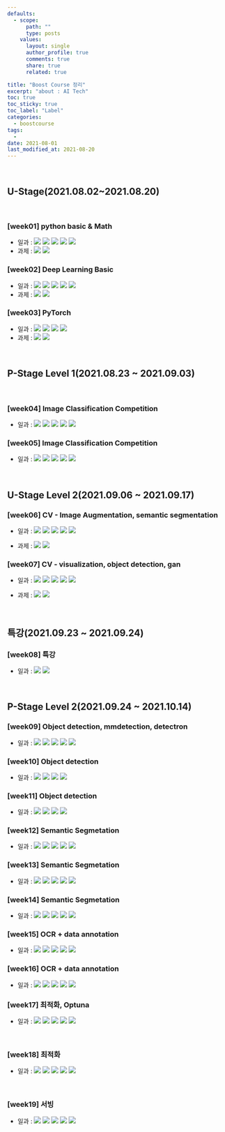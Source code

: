 ```yaml
---
defaults:
  - scope:
      path: ""
      type: posts
    values:
      layout: single
      author_profile: true
      comments: true
      share: true
      related: true

title: "Boost Course 정리"
excerpt: "about : AI Tech"
toc: true
toc_sticky: true
toc_label: "Label"
categories:
  - boostcourse
tags:
  - 
date: 2021-08-01
last_modified_at: 2021-08-20
---
```

<br>

## **U-Stage(2021.08.02~2021.08.20)**

<br>

### [week01] python basic & Math

  - 일과 : <a href="https://hongsusoo.github.io/daily/BoostCourse_day1"><img src="https://img.shields.io/badge/-Day01-red"/></a> <a href="https://hongsusoo.github.io/daily/BoostCourse_day2"><img src="https://img.shields.io/badge/-Day02-red"/></a> <a href="https://hongsusoo.github.io/daily/BoostCourse_day3"><img src="https://img.shields.io/badge/-Day03-red"/></a> <a href="https://hongsusoo.github.io/daily/BoostCourse_day4"><img src="https://img.shields.io/badge/-Day04-red"/></a> <a href="https://hongsusoo.github.io/daily/BoostCourse_day5"><img src="https://img.shields.io/badge/-Day05-red"/></a> 
  - 과제 : <a href="https://github.com/hongsusoo/boostcourse_assignment/tree/main/1%EC%A3%BC%EC%B0%A8/%ED%95%84%EC%88%98"><img src="https://img.shields.io/badge/-필수과제-orange"/></a> <a href="https://github.com/hongsusoo/boostcourse_assignment/tree/main/1%EC%A3%BC%EC%B0%A8/%EC%84%A0%ED%83%9D"><img src="https://img.shields.io/badge/-선택과제-blue"/></a>


### [week02] Deep Learning Basic
  - 일과 : <a href="https://hongsusoo.github.io/daily/BoostCourse_day6"><img src="https://img.shields.io/badge/-Day06-red"/></a>  <a href="https://hongsusoo.github.io/daily/BoostCourse_day7"><img src="https://img.shields.io/badge/-Day07-red"/></a>  <a href="https://hongsusoo.github.io/daily/BoostCourse_day8"><img src="https://img.shields.io/badge/-Day08-red"/></a>  <a href="https://hongsusoo.github.io/daily/BoostCourse_day9"><img src="https://img.shields.io/badge/-Day09-red"/></a>  <a href="https://hongsusoo.github.io/daily/BoostCourse_day10"><img src="https://img.shields.io/badge/-Day10-red"/></a>  
  - 과제 : <a href="https://github.com/hongsusoo/boostcourse_assignment/tree/main/2%EC%A3%BC%EC%B0%A8/%ED%95%84%EC%88%98"><img src="https://img.shields.io/badge/-필수과제-orange"/></a> <a href="https://github.com/hongsusoo/boostcourse_assignment/tree/main/2%EC%A3%BC%EC%B0%A8/%EC%84%A0%ED%83%9D"><img src="https://img.shields.io/badge/-선택과제-blue"/></a>


### [week03] PyTorch
  - 일과 : <a href="https://hongsusoo.github.io/daily/BoostCourse_day11"><img src="https://img.shields.io/badge/-Day11-red"/></a>  <a href="https://hongsusoo.github.io/daily/BoostCourse_day12"><img src="https://img.shields.io/badge/-Day12-red"/></a>  <a href="https://hongsusoo.github.io/daily/BoostCourse_day13"><img src="https://img.shields.io/badge/-Day13-red"/></a>  <a href="https://hongsusoo.github.io/daily/BoostCourse_day14"><img src="https://img.shields.io/badge/-Day14-red"/></a>  
  - 과제 : <a href="https://github.com/hongsusoo/boostcourse_assignment/tree/main/3%EC%A3%BC%EC%B0%A8/%ED%95%84%EC%88%98"><img src="https://img.shields.io/badge/-필수과제-orange"/></a> <a href="https://github.com/hongsusoo/boostcourse_assignment/tree/main/3%EC%A3%BC%EC%B0%A8/%EC%84%A0%ED%83%9D"><img src="https://img.shields.io/badge/-선택과제-blue"/></a>

<br>

## **P-Stage Level 1(2021.08.23 ~ 2021.09.03)**

<br>
  
### [week04] Image Classification Competition
   - 일과 : <a href="https://hongsusoo.github.io/daily/BoostCourse_day15"><img src="https://img.shields.io/badge/-Day15-red"/></a>  <a href="https://hongsusoo.github.io/daily/BoostCourse_day16"><img src="https://img.shields.io/badge/-Day16-red"/></a>  <a href="https://hongsusoo.github.io/daily/BoostCourse_day17"><img src="https://img.shields.io/badge/-Day17-red"/></a>  <a href="https://hongsusoo.github.io/daily/BoostCourse_day18"><img src="https://img.shields.io/badge/-Day18-red"/></a>  <a href="https://hongsusoo.github.io/daily/BoostCourse_day19"><img src="https://img.shields.io/badge/-Day19-red"/></a>  
   
### [week05] Image Classification Competition
   - 일과 : <a href="https://hongsusoo.github.io/daily/BoostCourse_day20"><img src="https://img.shields.io/badge/-Day20-red"/></a>  <a href="https://hongsusoo.github.io/daily/BoostCourse_day21"><img src="https://img.shields.io/badge/-Day21-red"/></a>  <a href="https://hongsusoo.github.io/daily/BoostCourse_day22"><img src="https://img.shields.io/badge/-Day22-red"/></a>  <a href="https://hongsusoo.github.io/daily/BoostCourse_day23"><img src="https://img.shields.io/badge/-Day23-red"/></a>  <a href="https://hongsusoo.github.io/daily/BoostCourse_day24"><img src="https://img.shields.io/badge/-Day24-red"/></a>  

<br>

## **U-Stage Level 2(2021.09.06 ~ 2021.09.17)**

### [week06] CV - Image Augmentation, semantic segmentation
  - 일과 : <a href="https://hongsusoo.github.io/daily/BoostCourse_day25"><img src="https://img.shields.io/badge/-Day25-red"/></a>  <a href="https://hongsusoo.github.io/daily/BoostCourse_day26"><img src="https://img.shields.io/badge/-Day26-red"/></a>  <a href="https://hongsusoo.github.io/daily/BoostCourse_day27"><img src="https://img.shields.io/badge/-Day27-red"/></a>  <a href="https://hongsusoo.github.io/daily/BoostCourse_day28"><img src="https://img.shields.io/badge/-Day28-red"/></a>  <a href="https://hongsusoo.github.io/daily/BoostCourse_day29"><img src="https://img.shields.io/badge/-Day29-red"/></a>  

  - 과제 : <a href="https://github.com/hongsusoo/boostcourse_assignment/tree/main/assignment_CV"><img src="https://img.shields.io/badge/-필수과제-orange"/></a> <a href="https://github.com/hongsusoo/boostcourse_assignment/tree/main/assignment_CV"><img src="https://img.shields.io/badge/-선택과제-blue"/></a>
   
### [week07] CV - visualization, object detection, gan
  - 일과 : <a href="https://hongsusoo.github.io/daily/BoostCourse_day30"><img src="https://img.shields.io/badge/-Day30-red"/></a>  <a href="https://hongsusoo.github.io/daily/BoostCourse_day31"><img src="https://img.shields.io/badge/-Day31-red"/></a>  <a href="https://hongsusoo.github.io/daily/BoostCourse_day32"><img src="https://img.shields.io/badge/-Day32-red"/></a>  <a href="https://hongsusoo.github.io/daily/BoostCourse_day33"><img src="https://img.shields.io/badge/-Day33-red"/></a>  <a href="https://hongsusoo.github.io/daily/BoostCourse_day34"><img src="https://img.shields.io/badge/-Day34-red"/></a>  

  - 과제 : <a href="https://github.com/hongsusoo/boostcourse_assignment/tree/main/assignment_CV"><img src="https://img.shields.io/badge/-필수과제-orange"/></a> <a href="https://github.com/hongsusoo/boostcourse_assignment/tree/main/assignment_CV"><img src="https://img.shields.io/badge/-선택과제-blue"/></a>


<br>

## **특강(2021.09.23 ~ 2021.09.24)**

### [week08] 특강

  - 일과 : <a href="https://hongsusoo.github.io/daily/BoostCourse_day35"><img src="https://img.shields.io/badge/-Day35-red"/></a>  <a href="https://hongsusoo.github.io/daily/BoostCourse_day36"><img src="https://img.shields.io/badge/-Day36-red"/></a>
  

<br>

## **P-Stage Level 2(2021.09.24 ~ 2021.10.14)**

### [week09] Object detection, mmdetection, detectron

  - 일과 : <a href="https://hongsusoo.github.io/daily/BoostCourse_day37"><img src="https://img.shields.io/badge/-Day37-red"/></a>  <a href="https://hongsusoo.github.io/daily/BoostCourse_day38"><img src="https://img.shields.io/badge/-Day38-red"/></a>  <a href="https://hongsusoo.github.io/daily/BoostCourse_day39"><img src="https://img.shields.io/badge/-Day39-red"/></a>  <a href="https://hongsusoo.github.io/daily/BoostCourse_day40"><img src="https://img.shields.io/badge/-Day40-red"/></a>  <a href="https://hongsusoo.github.io/daily/BoostCourse_day41"><img src="https://img.shields.io/badge/-Day41-red"/></a>

### [week10] Object detection

  - 일과 : <a href="https://hongsusoo.github.io/daily/BoostCourse_day42"><img src="https://img.shields.io/badge/-Day42-red"/></a>  <a href="https://hongsusoo.github.io/daily/BoostCourse_day43"><img src="https://img.shields.io/badge/-Day43-red"/></a>  <a href="https://hongsusoo.github.io/daily/BoostCourse_day44"><img src="https://img.shields.io/badge/-Day44-red"/></a>  <a href="https://hongsusoo.github.io/daily/BoostCourse_day45"><img src="https://img.shields.io/badge/-Day45-red"/></a>

### [week11] Object detection

  - 일과 : <a href="https://hongsusoo.github.io/daily/BoostCourse_day46"><img src="https://img.shields.io/badge/-Day46-red"/></a>  <a href="https://hongsusoo.github.io/daily/BoostCourse_day47"><img src="https://img.shields.io/badge/-Day47-red"/></a>  <a href="https://hongsusoo.github.io/daily/BoostCourse_day48"><img src="https://img.shields.io/badge/-Day48-red"/></a>  <a href="https://hongsusoo.github.io/daily/BoostCourse_day49"><img src="https://img.shields.io/badge/-Day49-red"/></a>

### [week12] Semantic Segmetation

  - 일과 : <a href="https://hongsusoo.github.io/daily/BoostCourse_day50"><img src="https://img.shields.io/badge/-Day50-red"/></a>  <a href="https://hongsusoo.github.io/daily/BoostCourse_day51"><img src="https://img.shields.io/badge/-Day51-red"/></a>  <a href="https://hongsusoo.github.io/daily/BoostCourse_day52"><img src="https://img.shields.io/badge/-Day52-red"/></a>  <a href="https://hongsusoo.github.io/daily/BoostCourse_day53"><img src="https://img.shields.io/badge/-Day53-red"/></a>  <a href="https://hongsusoo.github.io/daily/BoostCourse_day54"><img src="https://img.shields.io/badge/-Day54-red"/></a>

### [week13] Semantic Segmetation

  - 일과 : <a href="https://hongsusoo.github.io/daily/BoostCourse_day55"><img src="https://img.shields.io/badge/-Day55-red"/></a>  <a href="https://hongsusoo.github.io/daily/BoostCourse_day56"><img src="https://img.shields.io/badge/-Day56-red"/></a>  <a href="https://hongsusoo.github.io/daily/BoostCourse_day57"><img src="https://img.shields.io/badge/-Day57-red"/></a>  <a href="https://hongsusoo.github.io/daily/BoostCourse_day58"><img src="https://img.shields.io/badge/-Day58-red"/></a>  <a href="https://hongsusoo.github.io/daily/BoostCourse_day59"><img src="https://img.shields.io/badge/-Day59-red"/></a>

### [week14] Semantic Segmetation

  - 일과 : <a href="https://hongsusoo.github.io/daily/BoostCourse_day60"><img src="https://img.shields.io/badge/-Day60-red"/></a>  <a href="https://hongsusoo.github.io/daily/BoostCourse_day61"><img src="https://img.shields.io/badge/-Day61-red"/></a>  <a href="https://hongsusoo.github.io/daily/BoostCourse_day62"><img src="https://img.shields.io/badge/-Day62-red"/></a>  <a href="https://hongsusoo.github.io/daily/BoostCourse_day63"><img src="https://img.shields.io/badge/-Day63-red"/></a>  <a href="https://hongsusoo.github.io/daily/BoostCourse_day64"><img src="https://img.shields.io/badge/-Day64-red"/></a>

### [week15] OCR + data annotation

  - 일과 : <a href="https://hongsusoo.github.io/daily/BoostCourse_day65"><img src="https://img.shields.io/badge/-Day65-red"/></a>  <a href="https://hongsusoo.github.io/daily/BoostCourse_day66"><img src="https://img.shields.io/badge/-Day66-red"/></a>  <a href="https://hongsusoo.github.io/daily/BoostCourse_day67"><img src="https://img.shields.io/badge/-Day67-red"/></a>  <a href="https://hongsusoo.github.io/daily/BoostCourse_day68"><img src="https://img.shields.io/badge/-Day68-red"/></a>  <a href="https://hongsusoo.github.io/daily/BoostCourse_day69"><img src="https://img.shields.io/badge/-Day69-red"/></a>

### [week16] OCR + data annotation

  - 일과 : <a href="https://hongsusoo.github.io/daily/BoostCourse_day70"><img src="https://img.shields.io/badge/-Day70-red"/></a>  <a href="https://hongsusoo.github.io/daily/BoostCourse_day71"><img src="https://img.shields.io/badge/-Day71-red"/></a>  <a href="https://hongsusoo.github.io/daily/BoostCourse_day72"><img src="https://img.shields.io/badge/-Day72-red"/></a>  <a href="https://hongsusoo.github.io/daily/BoostCourse_day73"><img src="https://img.shields.io/badge/-Day73-red"/></a>  <a href="https://hongsusoo.github.io/daily/BoostCourse_day74"><img src="https://img.shields.io/badge/-Day74-red"/></a>

### [week17] 최적화, Optuna

  - 일과 : <a href="https://hongsusoo.github.io/daily/BoostCourse_day75"><img src="https://img.shields.io/badge/-Day75-red"/></a>  <a href="https://hongsusoo.github.io/daily/BoostCourse_day76"><img src="https://img.shields.io/badge/-Day76-red"/></a>  <a href="https://hongsusoo.github.io/daily/BoostCourse_day77"><img src="https://img.shields.io/badge/-Day77-red"/></a>  <a href="https://hongsusoo.github.io/daily/BoostCourse_day78"><img src="https://img.shields.io/badge/-Day78-red"/></a>  <a href="https://hongsusoo.github.io/daily/BoostCourse_day79"><img src="https://img.shields.io/badge/-Day79-red"/></a>

<br>

### [week18] 최적화

  - 일과 : <a href="https://hongsusoo.github.io/daily/BoostCourse_day80"><img src="https://img.shields.io/badge/-Day80-red"/></a>  <a href="https://hongsusoo.github.io/daily/BoostCourse_day81"><img src="https://img.shields.io/badge/-Day81-red"/></a>  <a href="https://hongsusoo.github.io/daily/BoostCourse_day82"><img src="https://img.shields.io/badge/-Day82-red"/></a>  <a href="https://hongsusoo.github.io/daily/BoostCourse_day83"><img src="https://img.shields.io/badge/-Day83-red"/></a>  <a href="https://hongsusoo.github.io/daily/BoostCourse_day84"><img src="https://img.shields.io/badge/-Day84-red"/></a>

<br>

### [week19] 서빙

  - 일과 : <a href="https://hongsusoo.github.io/daily/BoostCourse_day85"><img src="https://img.shields.io/badge/-Day85-red"/></a>  <a href="https://hongsusoo.github.io/daily/BoostCourse_day86"><img src="https://img.shields.io/badge/-Day86-red"/></a>  <a href="https://hongsusoo.github.io/daily/BoostCourse_day87"><img src="https://img.shields.io/badge/-Day87-red"/></a>  <a href="https://hongsusoo.github.io/daily/BoostCourse_day88"><img src="https://img.shields.io/badge/-Day88-red"/></a>  <a href="https://hongsusoo.github.io/daily/BoostCourse_day89"><img src="https://img.shields.io/badge/-Day89-red"/></a>

<br>

<!-- red orange yellow green blue -->
<!-- https://shields.io/ -->

